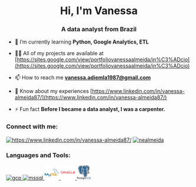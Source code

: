 
<h1 align="center">Hi, I'm Vanessa</h1>
<h3 align="center">A data analyst from Brazil</h3>

- 🌱 I’m currently learning **Python, Google Analytics, ETL**

- 👨‍💻 All of my projects are available at [https://sites.google.com/view/portfoliovanessaalmeida/in%C3%ADcio](https://sites.google.com/view/portfoliovanessaalmeida/in%C3%ADcio)

- 📫 How to reach me **vanessa.adiemla1987@gmail.com**

- 📄 Know about my experiences [https://www.linkedin.com/in/vanessa-almeida87/](https://www.linkedin.com/in/vanessa-almeida87/)

- ⚡ Fun fact **Before I became a data analyst, I was a carpenter.**

<h3 align="left">Connect with me:</h3>
<p align="left">
<a href="https://linkedin.com/in/https://www.linkedin.com/in/vanessa-almeida87/" target="blank"><img align="center" src="https://raw.githubusercontent.com/rahuldkjain/github-profile-readme-generator/master/src/images/icons/Social/linked-in-alt.svg" alt="https://www.linkedin.com/in/vanessa-almeida87/" height="30" width="40" /></a>
<a href="https://kaggle.com/nealmeida" target="blank"><img align="center" src="https://raw.githubusercontent.com/rahuldkjain/github-profile-readme-generator/master/src/images/icons/Social/kaggle.svg" alt="nealmeida" height="30" width="40" /></a>
</p>

<h3 align="left">Languages and Tools:</h3>
<p align="left"> <a href="https://cloud.google.com" target="_blank" rel="noreferrer"> <img src="https://www.vectorlogo.zone/logos/google_cloud/google_cloud-icon.svg" alt="gcp" width="40" height="40"/> </a> <a href="https://www.microsoft.com/en-us/sql-server" target="_blank" rel="noreferrer"> <img src="https://www.svgrepo.com/show/303229/microsoft-sql-server-logo.svg" alt="mssql" width="40" height="40"/> </a> <a href="https://www.mysql.com/" target="_blank" rel="noreferrer"> <img src="https://raw.githubusercontent.com/devicons/devicon/master/icons/mysql/mysql-original-wordmark.svg" alt="mysql" width="40" height="40"/> </a> <a href="https://www.oracle.com/" target="_blank" rel="noreferrer"> <img src="https://raw.githubusercontent.com/devicons/devicon/master/icons/oracle/oracle-original.svg" alt="oracle" width="40" height="40"/> </a> <a href="https://www.postgresql.org" target="_blank" rel="noreferrer"> <img src="https://raw.githubusercontent.com/devicons/devicon/master/icons/postgresql/postgresql-original-wordmark.svg" alt="postgresql" width="40" height="40"/> </a> </p>

<!--
**vane-adiemla/vane-adiemla** is a ✨ _special_ ✨ repository because its `README.md` (this file) appears on your GitHub profile.

Here are some ideas to get you started:

- 🔭 I’m currently working on ...
- 🌱 I’m currently learning ...
- 👯 I’m looking to collaborate on ...
- 🤔 I’m looking for help with ...
- 💬 Ask me about ...
- 📫 How to reach me: ...
- 😄 Pronouns: ...
- ⚡ Fun fact: ...
-->
